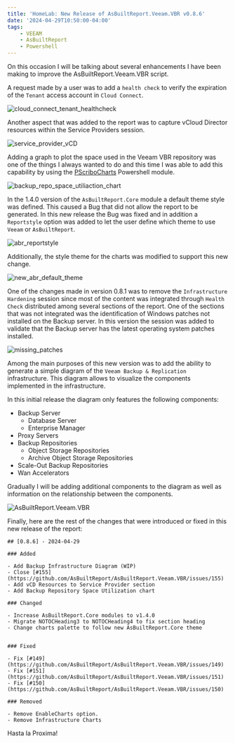 ```yaml
---
title: 'HomeLab: New Release of AsBuiltReport.Veeam.VBR v0.8.6'
date: '2024-04-29T10:50:00-04:00'
tags:
    - VEEAM
    - AsBuiltReport
    - Powershell
---
```


On this occasion I will be talking about several enhancements I have been making to improve the AsBuiltReport.Veeam.VBR script.

A request made by a user was to add a `health check` to verify the expiration of the `Tenant` access account in `Cloud Connect`.

![cloud_connect_tenant_healthcheck](/img/2024/abr-veeam-vbr-0_8_6/clouc_connect_tenant_healthcheck.webp)

Another aspect that was added to the report was to capture vCloud Director resources within the Service Providers session.

![service_provider_vCD](/img/2024/abr-veeam-vbr-0_8_6/service_provider_vCD.webp)

Adding a graph to plot the space used in the Veeam VBR repository was one of the things I always wanted to do and this time I was able to add this capability by using the [PScriboCharts](https://github.com/iainbrighton/PScriboCharts) Powershell module.

![backup_repo_space_utiliaction_chart](/img/2024/abr-veeam-vbr-0_8_6/backup_repo_space_utiliaction_chart.webp)

In the 1.4.0 version of the `AsBuiltReport.Core` module a default theme style was defined. This caused a Bug that did not allow the report to be generated. In this new release the Bug was fixed and in addition a `Reportstyle` option was added to let the user define which theme to use `Veeam` or `AsBuiltReport`.

![abr_reportstyle](/img/2024/abr-veeam-vbr-0_8_6/abr_reportstyle.webp)

Additionally, the style theme for the charts was modified to support this new change.

![new_abr_default_theme](/img/2024/abr-veeam-vbr-0_8_6/new_abr_default_theme.webp)

One of the changes made in version 0.8.1 was to remove the `Infrastructure Hardening` session since most of the content was integrated through `Health Check` distributed among several sections of the report. One of the sections that was not integrated was the identification of Windows patches not installed on the Backup server. In this version the session was added to validate that the Backup server has the latest operating system patches installed.

![missing_patches](/img/2024/abr-veeam-vbr-0_8_6/missing_patches.webp)

Among the main purposes of this new version was to add the ability to generate a simple diagram of the `Veeam Backup & Replication` infrastructure. This diagram allows to visualize the components implemented in the infrastructure.

In this initial release the diagram only features the following components:

- Backup Server
  - Database Server
  - Enterprise Manager
- Proxy Servers
- Backup Repositories
  - Object Storage Repositories
  - Archive Object Storage Repositories
- Scale-Out Backup Repositories
- Wan Accelerators

Gradually I will be adding additional components to the diagram as well as information on the relationship between the components.

![AsBuiltReport.Veeam.VBR](/img/2024/abr-veeam-vbr-0_8_6/AsBuiltReport.Veeam.VBR.webp)

Finally, here are the rest of the changes that were introduced or fixed in this new release of the report:

```text
## [0.8.6] - 2024-04-29

### Added

- Add Backup Infrastructure Diagram (WIP)
- Close [#155](https://github.com/AsBuiltReport/AsBuiltReport.Veeam.VBR/issues/155)
- Add vCD Resources to Service Provider section
- Add Backup Repository Space Utilization chart

### Changed

- Increase AsBuiltReport.Core modules to v1.4.0
- Migrate NOTOCHeading3 to NOTOCHeading4 to fix section heading
- Change charts palette to follow new AsBuiltReport.Core theme


### Fixed

- Fix [#149](https://github.com/AsBuiltReport/AsBuiltReport.Veeam.VBR/issues/149)
- Fix [#151](https://github.com/AsBuiltReport/AsBuiltReport.Veeam.VBR/issues/151)
- Fix [#150](https://github.com/AsBuiltReport/AsBuiltReport.Veeam.VBR/issues/150)

### Removed

- Remove EnableCharts option.
- Remove Infrastructure Charts
```

Hasta la Proxima!
